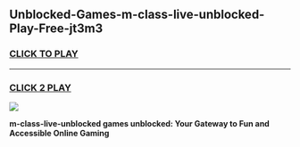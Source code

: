 
## Unblocked-Games-m-class-live-unblocked-Play-Free-jt3m3
<h3>
<a href="https://premium76.site?title=m-class-live-unblocked&ref=18A1">CLICK TO PLAY</a></h3>
<hr>

<h3>
<a href="https://premium76.site?title=m-class-live-unblocked&ref=18A1">CLICK 2 PLAY</a>
  
</h3>

<a href="https://premium76.site?title=m-class-live-unblocked&ref=18A1"><img src="https://clearcache.store/games.png"></a>


**m-class-live-unblocked games unblocked: Your Gateway to Fun and Accessible Online Gaming**

